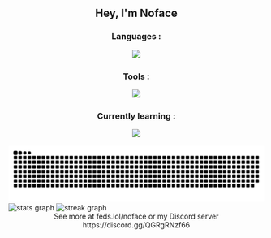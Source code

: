 <div align="center"><h2><b>Hey, I'm Noface</b></h2></div>

<div align="center"><h3>Languages :</h3></div>
<p align="center">
    <img src="https://skillicons.dev/icons?i=js,html,css,lua,md,powershell,py,cpp,bash">
</p>

<div align="center"><h3>Tools :</h3></div>
<p align="center">
    <img src="https://skillicons.dev/icons?i=discord,electron,git,github,gitlab,gradle,blender,androidstudio,arduino,atom,aws,debian,dotnet,eclipse,gamemakerstudio,gcp,gmail,ai,instagram,kali,linux,nodejs,npm,pycharm,pytorch,raspberrypi,react,redhat,regex,robloxstudio,sqlite,stackoverflow,sublime,selenium,svg,ubuntu,unity,unreal,vercel,vim,visualstudio">
</p>

<div align="center"><h3>Currently learning :</h3></div>
<p align="center">
    <img src="https://skillicons.dev/icons?i=c,cs,java">
</p>

<img src="https://raw.githubusercontent.com/lucasodevdottk/lucasodevdottk/output/snake.svg" alt="Snake animation" />

<div align="left">
  <img src="https://github-readme-stats.vercel.app/api?username=nfwebapi&theme=dark&show_icons=true&hide_border=false&count_private=true" height="150" alt="stats graph"  />
  <img src="https://github-readme-streak-stats.herokuapp.com/?user=nfwebapi&theme=dark&hide_border=false" height="150" alt="streak graph"  />
</div>

<div align="center">See more at feds.lol/noface or my Discord server https://discord.gg/QGRgRNzf66</div>
